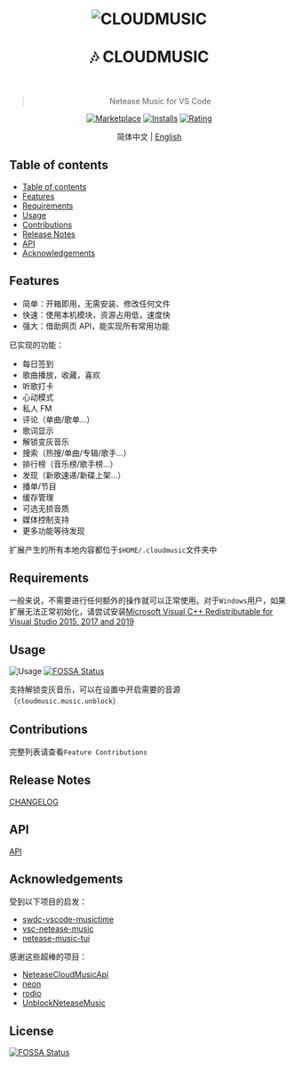<h1 align="center">
  <img src="https://s3.ax1x.com/2021/03/07/6M7aLj.png" alt="CLOUDMUSIC"></img>
  <br></br>
  🎶 CLOUDMUSIC
  <br></br>
</h1>

<div align="center">

> Netease Music for VS Code

[![Marketplace](https://img.shields.io/visual-studio-marketplace/v/yxl.cloudmusic.svg?label=Marketplace&style=for-the-badge&logo=visual-studio-code)](https://marketplace.visualstudio.com/items?itemName=yxl.cloudmusic)
[![Installs](https://img.shields.io/visual-studio-marketplace/i/yxl.cloudmusic.svg?style=for-the-badge)](https://marketplace.visualstudio.com/items?itemName=yxl.cloudmusic)
[![Rating](https://img.shields.io/visual-studio-marketplace/stars/yxl.cloudmusic.svg?style=for-the-badge)](https://marketplace.visualstudio.com/items?itemName=yxl.cloudmusic)

简体中文 | [English](./README.EN.md)

</div>

## Table of contents

- [Table of contents](#table-of-contents)
- [Features](#features)
- [Requirements](#requirements)
- [Usage](#usage)
- [Contributions](#contributions)
- [Release Notes](#release-notes)
- [API](#api)
- [Acknowledgements](#acknowledgements)

## Features

- 简单：开箱即用，无需安装、修改任何文件
- 快速：使用本机模块，资源占用低，速度快
- 强大：借助网页 API，能实现所有常用功能

已实现的功能：

- 每日签到
- 歌曲播放，收藏，喜欢
- 听歌打卡
- 心动模式
- 私人 FM
- 评论（单曲/歌单...）
- 歌词显示
- 解锁变灰音乐
- 搜索（热搜/单曲/专辑/歌手...）
- 排行榜（音乐榜/歌手榜...）
- 发现（新歌速递/新碟上架...）
- 播单/节目
- 缓存管理
- 可选无损音质
- 媒体控制支持
- 更多功能等待发现

扩展产生的所有本地内容都位于`$HOME/.cloudmusic`文件夹中

## Requirements

一般来说，不需要进行任何额外的操作就可以正常使用。对于`Windows`用户，如果扩展无法正常初始化，请尝试安装[Microsoft Visual C++ Redistributable for Visual Studio 2015, 2017 and 2019](https://support.microsoft.com/en-us/help/2977003/the-latest-supported-visual-c-downloads)

## Usage

![Usage](https://s3.ax1x.com/2021/02/04/y3yJU0.png)
[![FOSSA Status](https://app.fossa.com/api/projects/git%2Bgithub.com%2FYXL76%2Fcloudmusic-vscode.svg?type=shield)](https://app.fossa.com/projects/git%2Bgithub.com%2FYXL76%2Fcloudmusic-vscode?ref=badge_shield)

支持解锁变灰音乐，可以在设置中开启需要的音源（`cloudmusic.music.unblock`）

## Contributions

完整列表请查看`Feature Contributions`

## Release Notes

[CHANGELOG](./CHANGELOG.md)

## API

[API](./doc/API.md)

## Acknowledgements

受到以下项目的启发：

- [swdc-vscode-musictime](https://github.com/swdotcom/swdc-vscode-musictime)
- [vsc-netease-music](https://github.com/nondanee/vsc-netease-music)
- [netease-music-tui](https://github.com/betta-cyber/netease-music-tui)

感谢这些超棒的项目：

- [NeteaseCloudMusicApi](https://github.com/Binaryify/NeteaseCloudMusicApi)
- [neon](https://github.com/neon-bindings/neon)
- [rodio](https://github.com/RustAudio/rodio)
- [UnblockNeteaseMusic](https://github.com/nondanee/UnblockNeteaseMusic)


## License
[![FOSSA Status](https://app.fossa.com/api/projects/git%2Bgithub.com%2FYXL76%2Fcloudmusic-vscode.svg?type=large)](https://app.fossa.com/projects/git%2Bgithub.com%2FYXL76%2Fcloudmusic-vscode?ref=badge_large)